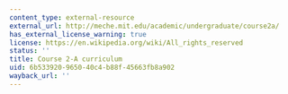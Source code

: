 ```yaml
---
content_type: external-resource
external_url: http://meche.mit.edu/academic/undergraduate/course2a/
has_external_license_warning: true
license: https://en.wikipedia.org/wiki/All_rights_reserved
status: ''
title: Course 2-A curriculum
uid: 6b533920-9650-40c4-b88f-45663fb8a902
wayback_url: ''
---
```

